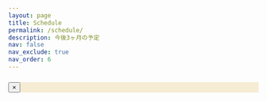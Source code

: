```yaml
---
layout: page
title: Schedule
permalink: /schedule/
description: 今後3ヶ月の予定
nav: false
nav_exclude: true
nav_order: 6
---
```


<div id="calendar"></div>

<!-- モーダル (Bootstrap 4) -->
<div class="modal fade" id="eventModal" tabindex="-1" role="dialog" aria-hidden="true">
  <div class="modal-dialog" role="document">
    <div class="modal-content">
      <div class="modal-header">
        <h5 class="modal-title"></h5>
        <button type="button" class="close" data-dismiss="modal" aria-label="Close">
          <span aria-hidden="true">&times;</span>
        </button>
      </div>
      <div class="modal-body">
        <p class="event-time"></p>
        <p class="event-location"></p>
        <p class="event-description"></p>
      </div>
    </div>
  </div>
</div>

<!-- FullCalendar本体 -->
<script src='https://cdn.jsdelivr.net/npm/fullcalendar@6.1.10/index.global.min.js'></script>

<!-- 注意: このサイトは Bootstrap 4 を使用しています。Bootstrap 5 は読み込まないでください。 -->

<!-- カスタム設定 -->
<script>
document.addEventListener('DOMContentLoaded', function() {
  var calendarEl = document.getElementById('calendar');
  var calendar = new FullCalendar.Calendar(calendarEl, {
    initialView: 'dayGridMonth',
    headerToolbar: {
      left: 'prev,next today',
      center: 'title',
      right: 'dayGridMonth,timeGridWeek'
    },
    views: {
      dayGridMonth: {
        titleFormat: { year: 'numeric', month: 'long' }
      }
    },
    validRange: {
      start: new Date(),
      end: new Date().setMonth(new Date().getMonth() + 3)
    },
    // FullCalendar はデフォルトテーマを使用（Bootstrap 5 は混在させない）
    // themeSystem: 'standard',
    height: 'auto',
    firstDay: 0,
    locale: 'ja',
    eventTimeFormat: {
      hour: '2-digit',
      minute: '2-digit',
      hour12: false
    },
    events: {{ site.data.schedule.events | jsonify }},
    eventClick: function(info) {
      var modal = document.getElementById('eventModal');
      modal.querySelector('.modal-title').textContent = info.event.title;
      
      // 時間の表示
      var timeText = info.event.start.toLocaleString('ja-JP', {
        year: 'numeric',
        month: 'long',
        day: 'numeric',
        hour: '2-digit',
        minute: '2-digit',
        hour12: false
      });
      if (info.event.end) {
        timeText += ' - ' + info.event.end.toLocaleString('ja-JP', {
          hour: '2-digit',
          minute: '2-digit',
          hour12: false
        });
      }
      modal.querySelector('.event-time').textContent = timeText;
      
      // 場所の表示
      if (info.event.extendedProps.location) {
        modal.querySelector('.event-location').textContent = '場所: ' + info.event.extendedProps.location;
        modal.querySelector('.event-location').style.display = 'block';
      } else {
        modal.querySelector('.event-location').style.display = 'none';
      }
      
      // 詳細の表示
      if (info.event.extendedProps.description) {
        modal.querySelector('.event-description').textContent = info.event.extendedProps.description;
        modal.querySelector('.event-description').style.display = 'block';
      } else {
        modal.querySelector('.event-description').style.display = 'none';
      }
      
      // モーダルを表示 (Bootstrap 4)
      $('#eventModal').modal('show');
    }
  });
  calendar.render();
});
</script>

<style>
/* カレンダーのカスタマイズ */
.fc {
  --fc-border-color: #E8DCC4;
  --fc-button-bg-color: #4A3D39;
  --fc-button-border-color: #4A3D39;
  --fc-button-hover-bg-color: #3A2D29;
  --fc-button-hover-border-color: #3A2D29;
  --fc-today-bg-color: #F6ECD4;
  --fc-event-bg-color: #4A3D39;
  --fc-event-border-color: #4A3D39;
}

/* イベントのスタイル */
.fc-event {
  cursor: pointer;
  transition: opacity 0.2s;
}

.fc-event:hover {
  opacity: 0.9;
}

/* モーダルのスタイル */
.modal-content {
  background-color: #F6ECD4;
}

.modal-header {
  border-bottom-color: #E8DCC4;
}

.modal-title {
  color: #4A3D39;
}

.event-time, .event-location, .event-description {
  color: #4A3D39;
  margin-bottom: 0.5rem;
}
</style>
